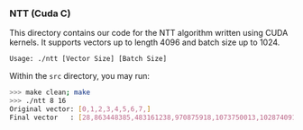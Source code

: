 ### NTT (Cuda C)

This directory contains our code for the NTT algorithm written using CUDA kernels. It supports vectors up to length 4096 and batch size up to 1024.
```bash
Usage: ./ntt [Vector Size] [Batch Size]
```
Within the `src` directory, you may run:

```bash
>>> make clean; make
>>> ./ntt 8 16
Original vector: [0,1,2,3,4,5,6,7,]
Final vector   : [28,863448385,483161238,970875918,1073750013,102874091,590588771,210301624,]
```

